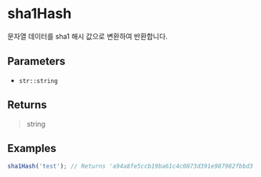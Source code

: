 # sha1Hash <Badge type="tip" text="JavaScript" /><Badge type="info" text="Dart" />

문자열 데이터를 sha1 해시 값으로 변환하여 반환합니다.

## Parameters

- `str::string`

## Returns

> string

## Examples

```javascript
sha1Hash('test'); // Returns 'a94a8fe5ccb19ba61c4c0873d391e987982fbbd3'
```
